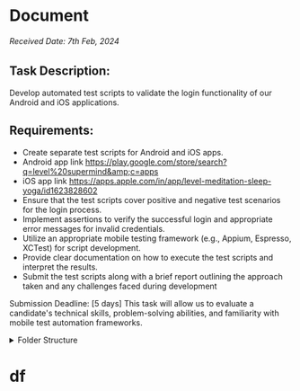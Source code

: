 # Document 
###### Received Date: 7th Feb, 2024
## Task Description:
Develop automated test scripts to validate the login functionality of our Android and iOS
applications.
## Requirements:
 - Create separate test scripts for Android and iOS apps.
 - Android app link
https://play.google.com/store/search?q=level%20supermind&amp;c=apps
 - iOS app link
https://apps.apple.com/in/app/level-meditation-sleep-yoga/id1623828602
 - Ensure that the test scripts cover positive and negative test scenarios for the login
process.
 - Implement assertions to verify the successful login and appropriate error messages
for invalid credentials.
 - Utilize an appropriate mobile testing framework (e.g., Appium, Espresso, XCTest) for
script development.
 - Provide clear documentation on how to execute the test scripts and interpret the
results.
 - Submit the test scripts along with a brief report outlining the approach taken and any
challenges faced during development

Submission Deadline: [5 days]
This task will allow us to evaluate a candidate&#39;s technical skills, problem-solving abilities, and
familiarity with mobile test automation frameworks.
<details>
<summary>Folder Structure</summary>

```mermaid
graph TD;
a[Level Supermind Assignment]-->|Folder| b[Android/];
b --> c[src/test/]
c --> f[java]
f --> |Initializes the Appium driver, Loads configurations from config.properties, Sets up common test setup and teardown methods| h[base]
f --> |Implements Page Object Model POM for UI elements, Each page of the app gets a separate class.| i[pages]
f --> j[Reports]
j --> |test-output/ → Stores TestNG reports, Extent Reports can also be generated.| k[ReportManager]
j --> TestListner
f --> n[utils]
f --> l[tests]
l --> m[Contains User Scripts]
c --> g[resources]
g --> Properties
g --> Reports
g --> p[Runner]
p --> q[xml files for corresponding Login page]
g --> screenshots
b --> d[target]
b --> |Add all required dependencies & Plugin| e[pom.xml]
b --> readme.md
```
</details>

# df
